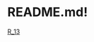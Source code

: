# README.md!


[R_13](https://user-images.githubusercontent.com/116601864/197636300-79fc7346-9900-4234-940f-4824a596aa45.gif)
